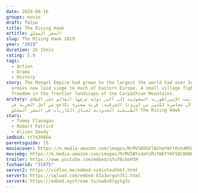 ```yaml
---
date: 2020-08-16
groups: movie
draft: false
title: The Rising Hawk
artitle: الصقر المحلق
slug: The Rising Hawk 2019
year: "2019"
duration: 2h 15min
rating: 5.9
tags:
  - Action
  - Drama
  - History
story: The Mongol Empire had grown to the largest the world had ever known. It's
  armies now laid siege to much of Eastern Europe. A small village fights for
  freedom in the frontier landscape of the Carpathian Mountains.
arstory: نمت الإمبراطورية المغولية إلى أكبر دولة عرفها العالم على الإطلاق.
  جيوشها الآن محاصرة لكثير من أوروبا الشرقية. قرية صغيرة تكافح من أجل الحرية في
  الطبيعية الحدودية لجبال الكاربات في الصقر المحلق The Rising Hawk
stars:
  - Tommy Flanagan
  - Robert Patrick
  - Alison Doody
imdbid: tt7439064
parentsguide: 15
moviecover: https://m.media-amazon.com/images/M/MV5BOGVlNzhmYWYtMzk4MS00YmEwLTk3MDYtODM0ZWUwM2Q4Mzg5XkEyXkFqcGdeQXVyMzA0OTQzODE@._V1_SY1000_CR0,0,699,1000_AL_.jpg
moviebg: https://m.media-amazon.com/images/M/MV5BYzdmYzRiYWEtYWY5OC00NGM5LWI4MmUtYTYwZmU2MzU2OGYyXkEyXkFqcGdeQXVyMTk5MjkzMjU@._V1_SX1777_CR0,0,1777,740_AL_.jpg
trailer: https://www.youtube.com/embed/qfuTBc6oHtM
fushaarid: "31975"
server2: https://vidlox.me/embed-vs4iutouhh6f.html
server3: https://uqload.com/embed-83a3wrqon7k1.html
server4: https://embed.mystream.to/ow8s0lgytg3z
---
```

